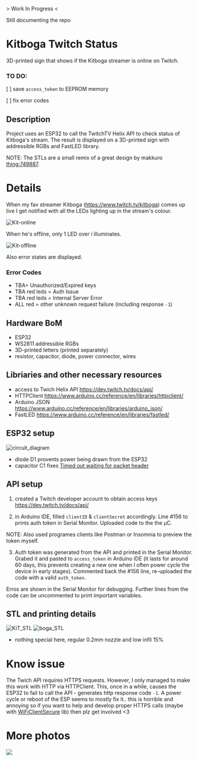 \> Work In Progress <

Still documenting the repo

# Kitboga Twitch Status

3D-printed sign that shows if the Kitboga streamer is online on Twitch.

### TO DO:

[ ] save `access_token` to EEPROM memory

[ ] fix error codes

## Description

Project uses an ESP32 to call the TwitchTV Helix API to check status of Kitboga's stream. The result is displayed on a 3D-printed sign with addressible RGBs and FastLED library.

NOTE: The STLs are a small remix of a great design by makkuro [thing:749887](https://www.thingiverse.com/thing:749887).

# Details

When my fav streamer Kitboga (https://www.twitch.tv/kitboga) comes up live I get notified with all the LEDs lighting up in the stream's colour.

![Kit-online](https://github.com/pawelowski/KitbogaTwitchStatus/blob/main/photos/KIT_BOGA_online-part.jpg)

When he's offline, only 1 LED over _i_ illuminates.

![Kit-offline](https://github.com/pawelowski/KitbogaTwitchStatus/blob/main/photos/KIT_offline.jpg)

Also error states are displayed.

### Error Codes

- TBA= Unauthorized/Expired keys
- TBA red leds = Auth Issue
- TBA red leds = Internal Server Error
- ALL red = other unknown request failure (including response `-1`)

## Hardware BoM

- ESP32
- WS2811 addressible RGBs
- 3D-printed letters (printed separately)
- resistor, capacitor, diode, power connector, wires

## Libriaries and other necessary resources

- access to Twich Helix API https://dev.twitch.tv/docs/api/
- HTTPClient https://www.arduino.cc/reference/en/libraries/httpclient/
- Arduino JSON https://www.arduino.cc/reference/en/libraries/arduino_json/
- FastLED https://www.arduino.cc/reference/en/libraries/fastled/

## ESP32 setup

![circuit_diagram](https://github.com/pawelowski/KitbogaTwitchStatus/blob/main/photos/circuit_diagram.JPG)

- diode D1 provents power being drawn from the ESP32
- capacitor C1 fixes [Timed out waiting for packet header](https://randomnerdtutorials.com/solved-failed-to-connect-to-esp32-timed-out-waiting-for-packet-header/)

## API setup

1. created a Twitch developer account to obtain access keys https://dev.twitch.tv/docs/api/

2. in Arduino IDE, filled `clientID` & `clientSecret` accordingly. Line #156 to prints auth token in Serial Monitor.
   Uploaded code to the the μC.

NOTE: Also used programes clients like Postman or Insomnia to preview the token myself.

3. Auth token was generated from the API and printed in the Serial Monitor. Grabed it and pasted to `access_token` in Arduino IDE (it lasts for around 60 days, this prevents creating a new one when I often power cycle the device in early stages). Commented back the #156 line, re-uploaded the code with a valid `auth_token`.

Erros are shown in the Serial Monitor for debugging. Further lines from the code can be uncommented to print important variables.

## STL and printing details

![KiT_STL](https://raw.githubusercontent.com/pawelowski/KitbogaTwitchStatus/main/photos/KiT_SLT_screenshot.JPG?v4&s=1260px)
![boga_STL](https://raw.githubusercontent.com/pawelowski/KitbogaTwitchStatus/main/photos/boga_STL_screenshot.JPG)

- nothing special here, regular 0.2mm nozzle and low infil 15%

# Know issue

The Twich API requires HTTPS requests. However, I only managed to make this work with HTTP via HTTPClient. This, once in a while, causes the ESP32 to fail to call the API - generates http response code `-1`. A power cycle or reboot of the ESP seems to mostly fix it.. this is horrible and annoying so if you want to help and develop proper HTTPS calls (maybe with [WiFiClientSecure](https://github.com/espressif/arduino-esp32/tree/master/libraries/WiFiClientSecure) lib) then plz get involved <3

# More photos

![](https://github.com/pawelowski/KitbogaTwitchStatus/blob/main/photos/STL_LED_inside.jpg)

